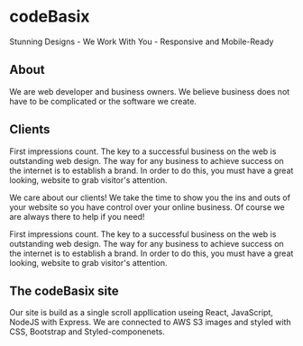 # codeBasix
Stunning Designs - We Work With You - Responsive and Mobile-Ready

## About
We are web developer and business owners. We believe business does not have to be complicated or the software we create.

## Clients
First impressions count. The key to a successful business on the web is outstanding web design. The way for any business to achieve success on the internet is to establish a brand. In order to do this, you must have a great looking, website to grab visitor's attention.

We care about our clients! We take the time to show you the ins and outs of your website so you have control over your online business. Of course we are always there to help if you need!

First impressions count. The key to a successful business on the web is outstanding web design. The way for any business to achieve success on the internet is to establish a brand. In order to do this, you must have a great looking, website to grab visitor's attention.

## The codeBasix site
Our site is build as a single scroll appllication useing React, JavaScript, NodeJS with Express. We are connected to AWS S3 images and styled with CSS, Bootstrap and Styled-componenets. 